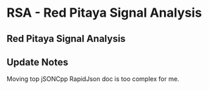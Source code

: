 # RSA - Red Pitaya Signal Analysis
Red Pitaya Signal Analysis
------------
Update Notes
------------
Moving top jSONCpp
RapidJson doc is too complex for me.
